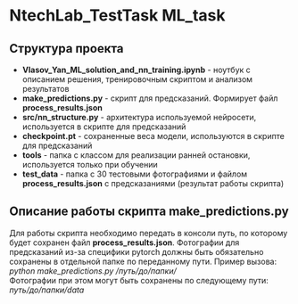 # NtechLab_TestTask ML_task

## Структура проекта

* **Vlasov_Yan_ML_solution_and_nn_training.ipynb** - ноутбук с описанием решения, тренировочным скриптом и анализом результатов
* **make_predictions.py** - скрипт для предсказаний. Формирует файл **process_results.json**
* **src/nn_structure.py** - архитектура используемой нейросети, используется в скрипте для предсказаний
* **checkpoint.pt** - сохраненные веса модели, используются в скрипте для предсказаний
* **tools** - папка с классом для реализации ранней остановки, используется только при обучении
* **test_data** - папка с 30 тестовыми фотографиями и файлом **process_results.json** с предсказаниями (результат работы скрипта)

## Описание работы скрипта make_predictions.py

Для работы скрипта необходимо передать в консоли путь, по которому будет сохранен файл **process_results.json**. Фотографии для предсказаний из-за специфики pytorch
должны быть обязательно сохранены в отдельной папке по переданному пути. Пример вызова:<br>
*python make_predictions.py /путь/до/папки/*<br>
Фотографии при этом могут быть сохранены по следующему пути: *путь/до/папки/data*
